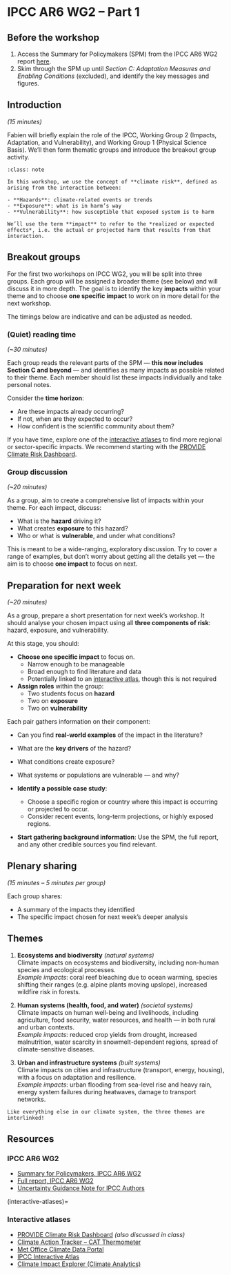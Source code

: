# IPCC AR6 WG2 – Part 1

## Before the workshop

1. Access the Summary for Policymakers (SPM) from the IPCC AR6 WG2 report [here](https://www.ipcc.ch/report/ar6/wg2/chapter/summary-for-policymakers/).
2. Skim through the SPM up until *Section C: Adaptation Measures and Enabling Conditions* (excluded), and identify the key messages and figures.

## Introduction

*(15 minutes)*

Fabien will briefly explain the role of the IPCC, Working Group 2 (Impacts, Adaptation, and Vulnerability), and Working Group 1 (Physical Science Basis). We’ll then form thematic groups and introduce the breakout group activity.

```{admonition} Note on key terms
:class: note

In this workshop, we use the concept of **climate risk**, defined as arising from the interaction between:

- **Hazards**: climate-related events or trends  
- **Exposure**: what is in harm’s way  
- **Vulnerability**: how susceptible that exposed system is to harm  

We’ll use the term **impact** to refer to the *realized or expected effects*, i.e. the actual or projected harm that results from that interaction.
```

## Breakout groups

For the first two workshops on IPCC WG2, you will be split into three groups. Each group will be assigned a broader theme (see below) and will discuss it in more depth. The goal is to identify the key **impacts** within your theme and to choose **one specific impact** to work on in more detail for the next workshop.

The timings below are indicative and can be adjusted as needed.

### (Quiet) reading time

*(~30 minutes)*

Each group reads the relevant parts of the SPM — **this now includes Section C and beyond** — and identifies as many impacts as possible related to their theme. Each member should list these impacts individually and take personal notes.

Consider the **time horizon**:
- Are these impacts already occurring?
- If not, when are they expected to occur?
- How confident is the scientific community about them?

If you have time, explore one of the [interactive atlases](#interactive-atlases) to find more regional or sector-specific impacts. We recommend starting with the [PROVIDE Climate Risk Dashboard](https://climate-risk-dashboard.iiasa.ac.at).

### Group discussion

*(~20 minutes)*

As a group, aim to create a comprehensive list of impacts within your theme. For each impact, discuss:
- What is the **hazard** driving it?
- What creates **exposure** to this hazard?
- Who or what is **vulnerable**, and under what conditions?

This is meant to be a wide-ranging, exploratory discussion. Try to cover a range of examples, but don’t worry about getting all the details yet — the aim is to choose **one impact** to focus on next.

## Preparation for next week

*(~20 minutes)*

As a group, prepare a short presentation for next week’s workshop. It should analyse your chosen impact using all **three components of risk**: hazard, exposure, and vulnerability.

At this stage, you should:

- **Choose one specific impact** to focus on.
  - Narrow enough to be manageable
  - Broad enough to find literature and data
  - Potentially linked to an [interactive atlas](#interactive-atlases), though this is not required
- **Assign roles** within the group:
  - Two students focus on **hazard**
  - Two on **exposure**
  - Two on **vulnerability**

Each pair gathers information on their component:
- Can you find **real-world examples** of the impact in the literature?
- What are the **key drivers** of the hazard?
- What conditions create exposure?
- What systems or populations are vulnerable — and why?

- **Identify a possible case study**:
  - Choose a specific region or country where this impact is occurring or projected to occur.
  - Consider recent events, long-term projections, or highly exposed regions.

- **Start gathering background information**:
  Use the SPM, the full report, and any other credible sources you find relevant.

## Plenary sharing

*(15 minutes – 5 minutes per group)*

Each group shares:
- A summary of the impacts they identified
- The specific impact chosen for next week’s deeper analysis

## Themes

1. **Ecosystems and biodiversity** *(natural systems)*  
   Climate impacts on ecosystems and biodiversity, including non-human species and ecological processes.  
   *Example impacts*: coral reef bleaching due to ocean warming, species shifting their ranges (e.g. alpine plants moving upslope), increased wildfire risk in forests.

2. **Human systems (health, food, and water)** *(societal systems)*  
   Climate impacts on human well-being and livelihoods, including agriculture, food security, water resources, and health — in both rural and urban contexts.  
   *Example impacts*: reduced crop yields from drought, increased malnutrition, water scarcity in snowmelt-dependent regions, spread of climate-sensitive diseases.

3. **Urban and infrastructure systems** *(built systems)*  
   Climate impacts on cities and infrastructure (transport, energy, housing), with a focus on adaptation and resilience.  
   *Example impacts*: urban flooding from sea-level rise and heavy rain, energy system failures during heatwaves, damage to transport networks.

```{note}
Like everything else in our climate system, the three themes are interlinked!
```

## Resources

### IPCC AR6 WG2

- [Summary for Policymakers, IPCC AR6 WG2](https://www.ipcc.ch/report/ar6/wg2/chapter/summary-for-policymakers/)
- [Full report, IPCC AR6 WG2](https://www.ipcc.ch/report/ar6/wg2/)
- [Uncertainty Guidance Note for IPCC Authors](https://www.ipcc.ch/site/assets/uploads/2017/08/AR5_Uncertainty_Guidance_Note.pdf)

(interactive-atlases)=
### Interactive atlases

- [PROVIDE Climate Risk Dashboard](https://climate-risk-dashboard.iiasa.ac.at) *(also discussed in class)*
- [Climate Action Tracker – CAT Thermometer](https://climateactiontracker.org/global/cat-thermometer/)
- [Met Office Climate Data Portal](https://climatedataportal.metoffice.gov.uk/)
- [IPCC Interactive Atlas](https://interactive-atlas.ipcc.ch)
- [Climate Impact Explorer (Climate Analytics)](https://climate-impact-explorer.climateanalytics.org)
